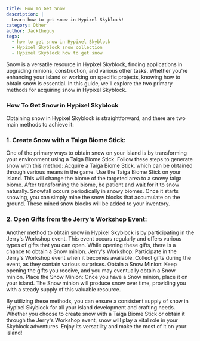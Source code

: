 ```yaml {metadata}
title: How To Get Snow
description: |
  Learn how to get snow in Hypixel Skyblock!
category: Other
author: Jacktheguy
tags:
  - how to get snow in Hypixel Skyblock
  - Hypixel Skyblock snow collection
  - Hypixel Skyblock how to get snow
```

Snow is a versatile resource in Hypixel Skyblock, finding applications in upgrading minions, construction, and various other tasks. Whether you're enhancing your island or working on specific projects, knowing how to obtain snow is essential. In this guide, we'll explore the two primary methods for acquiring snow in Hypixel Skyblock.

### How To Get Snow in Hypixel Skyblock

Obtaining snow in Hypixel Skyblock is straightforward, and there are two main methods to achieve it:

### 1. Create Snow with a Taiga Biome Stick:

One of the primary ways to obtain snow on your island is by transforming your environment using a Taiga Biome Stick. Follow these steps to generate snow with this method:
Acquire a Taiga Biome Stick, which can be obtained through various means in the game.
Use the Taiga Biome Stick on your island. This will change the biome of the targeted area to a snowy taiga biome.
After transforming the biome, be patient and wait for it to snow naturally. Snowfall occurs periodically in snowy biomes.
Once it starts snowing, you can simply mine the snow blocks that accumulate on the ground. These mined snow blocks will be added to your inventory.

### 2. Open Gifts from the Jerry's Workshop Event:

Another method to obtain snow in Hypixel Skyblock is by participating in the Jerry's Workshop event. This event occurs regularly and offers various types of gifts that you can open. While opening these gifts, there is a chance to obtain a Snow minion.
Jerry's Workshop: Participate in the Jerry's Workshop event when it becomes available. Collect gifts during the event, as they contain various surprises.
Obtain a Snow Minion: Keep opening the gifts you receive, and you may eventually obtain a Snow minion.
Place the Snow Minion: Once you have a Snow minion, place it on your island. The Snow minion will produce snow over time, providing you with a steady supply of this valuable resource.

By utilizing these methods, you can ensure a consistent supply of snow in Hypixel Skyblock for all your island development and crafting needs. Whether you choose to create snow with a Taiga Biome Stick or obtain it through the Jerry's Workshop event, snow will play a vital role in your Skyblock adventures. Enjoy its versatility and make the most of it on your island!
